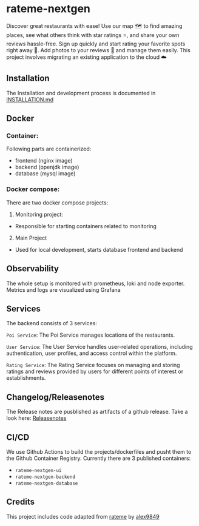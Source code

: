 # rateme-nextgen

Discover great restaurants with ease! Use our map 🗺️ to find amazing places, see what others think with star ratings ⭐, and share your own reviews hassle-free. Sign up quickly and start rating your favorite spots right away 🚀. Add photos to your reviews 📸 and manage them easily. This project involves migrating an existing application to the cloud ☁️ 


## Installation

The Installation and development process is documented in [INSTALLATION.md](https://github.com/GoldJns/rateme-nextgen/blob/main/INSTALLATION.md)

## Docker

### Container:

Following parts are containerized:
-  frontend (nginx image)
-  backend (openjdk image)
-  database (mysql image)

### Docker compose:
There are two docker compose projects:

1. Monitoring project:
  - Responsible for starting containers related to monitoring
2. Main Project
  - Used for local development, starts database frontend and backend


## Observability

The whole setup is monitored with prometheus, loki and node exporter.
Metrics and logs are visualized using Grafana


## Services

The backend consists of 3 services:

`Poi Service`: The Poi Service manages locations of the restaurants.

`User Service`: The User Service handles user-related operations, including authentication, user profiles, and access control within the platform.

`Rating Service`: The Rating Service focuses on managing and storing ratings and reviews provided by users for different points of interest or establishments.


## Changelog/Releasenotes

The Release notes are pusblished as artifacts of a github release.
Take a look here: [Releasenotes](https://github.com/GoldJns/rateme-nextgen/releases)

## CI/CD

We use Github Actions to build the projects/dockerfiles and pusht them to the Github Container Registry.
Currently there are 3 published containers:
- `rateme-nextgen-ui`
- `rateme-nextgen-backend`
- `rateme-nextgen-database`

## Credits
This project includes code adapted from [rateme](https://github.com/alex9849/rateme) by [alex9849](https://github.com/alex9849) 


